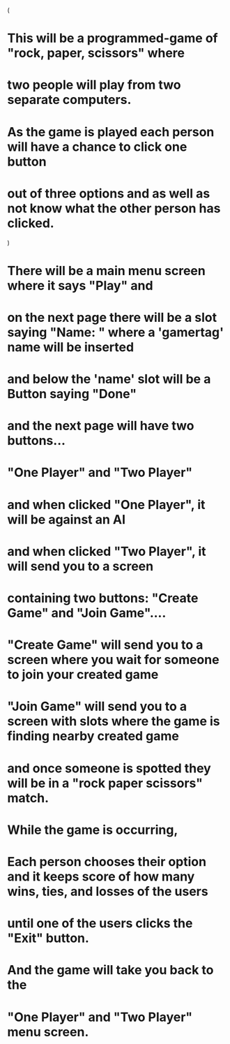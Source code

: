 ( 
# This will be a programmed-game of "rock, paper, scissors" where  
# two people will play from two separate computers.
# As the game is played each person will have a chance to click one button
# out of three options and as well as not know what the other person has clicked. 
)

# There will be a main menu screen where it says "Play" and
# on the next page there will be a slot saying "Name: " where a 'gamertag' name will be inserted
# and below the 'name' slot will be a Button saying "Done"
# and the next page will have two buttons...
# "One Player" and "Two Player"
# and when clicked "One Player", it will be against an AI
# and when clicked "Two Player", it will send you to a screen 
# containing two buttons: "Create Game" and "Join Game"....
# "Create Game" will send you to a screen where you wait for someone to join your created game
# "Join Game" will send you to a screen with slots where the game is finding nearby created game
# and once someone is spotted they will be in a "rock paper scissors" match.
# While the game is occurring, 
# Each person chooses their option and it keeps score of how many wins, ties, and losses of the users 
# until one of the users clicks the "Exit" button.
# And the game will take you back to the
# "One Player" and "Two Player" menu screen.
